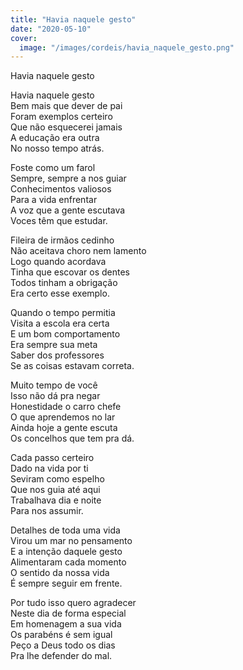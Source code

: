 ```yaml
---
title: "Havia naquele gesto"
date: "2020-05-10"
cover:
  image: "/images/cordeis/havia_naquele_gesto.png"
---
```


Havia naquele gesto  

Havia naquele gesto  
Bem mais que dever de pai  
Foram exemplos  certeiro  
Que não esquecerei jamais  
A educação era outra  
No nosso tempo atrás.  

Foste como um farol  
Sempre, sempre a nos guiar  
Conhecimentos valiosos  
Para a vida enfrentar  
A voz que a gente escutava  
Voces têm que estudar.  

Fileira de irmãos cedinho  
Não aceitava choro nem lamento  
Logo quando acordava  
Tinha que escovar os dentes  
Todos tinham a obrigação  
Era certo esse exemplo.  

Quando o tempo permitia  
Visita a escola era certa  
E um bom comportamento  
Era sempre sua meta  
Saber dos professores  
Se as coisas estavam correta.  

<!-- pagebreak -->

Muito tempo de você  
Isso não dá pra negar  
Honestidade o carro chefe  
O que aprendemos no lar  
Ainda hoje a gente escuta  
Os concelhos que tem pra dá.  

Cada passo certeiro  
Dado na vida por ti  
Seviram como espelho  
Que nos guia até aqui  
Trabalhava dia e noite  
Para nos assumir.  

Detalhes de toda uma vida  
Virou um mar no pensamento  
E a intenção daquele gesto  
Alimentaram cada momento  
O sentido da nossa vida  
É sempre seguir em frente.  

Por tudo isso quero agradecer  
Neste dia de forma especial  
Em homenagem a sua vida  
Os parabéns é sem igual  
Peço a Deus todo os dias  
Pra lhe defender do mal.  
